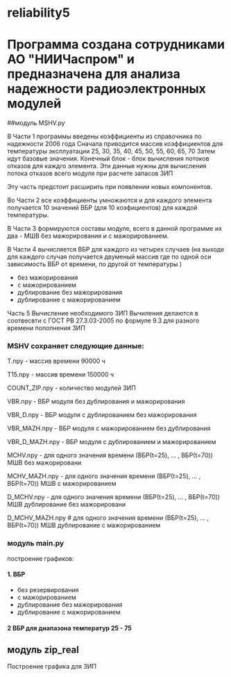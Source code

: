 # reliability5
# Программа создана сотрудниками АО "НИИЧаспром"  и предназначена для анализа надежности радиоэлектронных модулей
##модуль MSHV.py

В Части 1 программы введены коэффициенты из справочника по надежности 2006 года
Сначала приводится массив коэффициентов для температуры эксплуатации 25, 30, 35, 40, 45, 50, 55, 60, 65, 70
Затем идут базовые значения.
Конечный блок - блок вычисления потоков отказов для каждго элемента. Эти данные нужны для вычисления потока отказов 
всего модуля при расчете запасов ЗИП
 
Эту часть предстоит расширить при появлении новых компонентов. 

Во Части 2 все коэффициенты умножаются и для каждого элемента получается 10 значений ВБР (для 10 коэфициентов) 
для каждой температуры.

В Части 3 формируются составы модуле, всего в данной программе их два - МШВ без мажорирования и с мажорированием.

В Части 4 вычисляется ВБР для каждого из четырех случаев (на выходе для каждого случая получается двуменый массив
где по одной оси зависимость ВБР от времени, по другой от температуры ) 
- без мажорирования
- с мажорированием
- дублирование без мажорирования
- дублирование с мажорированием

Часть 5 Вычисление необходимого ЗИП
Вычиления делаются в соотвесвти с ГОСТ РВ 27.3.03-2005 по формуле 9.3 для разного времени пополнения ЗИП 

### MSHV сохраняет следующие данные:
T.npy - массив времени 90000 ч

T15.npy - массив времени 150000 ч

COUNT_ZIP.npy - количество модулей ЗИП

VBR.npy - ВБР модуля без дублирования и мажорирования

VBR_D.npy - ВБР модуля с дублированием без мажорирования

VBR_MAZH.npy - ВБР модуля с мажорированием без дублирования

VBR_D_MAZH.npy - ВБР модуля с дублированием и мажорированием

MCHV.npy - для одного значения времени (ВБР(t=25), ... , ВБР(t=70)) МШВ без мажорировани

MCHV_MAZH.npy - для одного значения времени (ВБР(t=25), ... , ВБР(t=70)) МШВ с мажорированием

D_MCHV.npy - для одного значения времени (ВБР(t=25), ... , ВБР(t=70)) МШВ дублирование без мажорировани

D_MCHV_MAZH.npy  # для одного значения времени (ВБР(t=25), ... , ВБР(t=70)) МШВ дублирование с мажорированием

### модуль main.py

построение графиков:

#### 1. ВБР 
- без резервирования
- с мажорированием
- дублирование без мажорирования
- дублирование с мажорированием

#### 2 ВБР для диапазона температур 25 - 75

## модуль zip_real

Построение графика для ЗИП